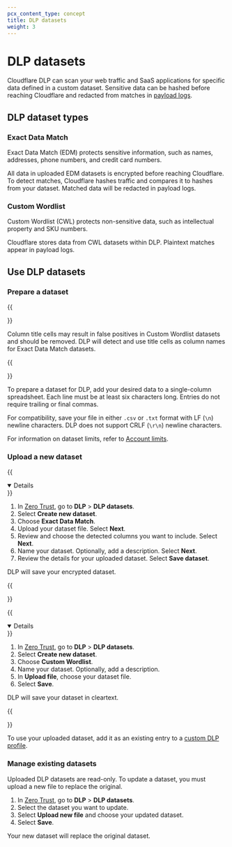 ```yaml
---
pcx_content_type: concept
title: DLP datasets
weight: 3
---
```


# DLP datasets

Cloudflare DLP can scan your web traffic and SaaS applications for specific data defined in a custom dataset. Sensitive data can be hashed before reaching Cloudflare and redacted from matches in [payload logs](/cloudflare-one/policies/data-loss-prevention/dlp-policies/payload-logging/).

## DLP dataset types

### Exact Data Match

Exact Data Match (EDM) protects sensitive information, such as names, addresses, phone numbers, and credit card numbers.

All data in uploaded EDM datasets is encrypted before reaching Cloudflare. To detect matches, Cloudflare hashes traffic and compares it to hashes from your dataset. Matched data will be redacted in payload logs.

### Custom Wordlist

Custom Wordlist (CWL) protects non-sensitive data, such as intellectual property and SKU numbers.

Cloudflare stores data from CWL datasets within DLP. Plaintext matches appear in payload logs.

## Use DLP datasets

### Prepare a dataset

{{<Aside type="warning" header="Column title cell limitation">}}

Column title cells may result in false positives in Custom Wordlist datasets and should be removed. DLP will detect and use title cells as column names for Exact Data Match datasets.

{{</Aside>}}

To prepare a dataset for DLP, add your desired data to a single-column spreadsheet. Each line must be at least six characters long. Entries do not require trailing or final commas.

For compatibility, save your file in either `.csv` or `.txt` format with LF (`\n`) newline characters. DLP does not support CRLF (`\r\n`) newline characters.

For information on dataset limits, refer to [Account limits](/cloudflare-one/account-limits/#data-loss-prevention-dlp).

### Upload a new dataset

{{<details header="Upload an Exact Data Match dataset" open="true">}}

1. In [Zero Trust](https://one.dash.cloudflare.com/), go to **DLP** > **DLP datasets**.
2. Select **Create new dataset**.
3. Choose **Exact Data Match**.
4. Upload your dataset file. Select **Next**.
5. Review and choose the detected columns you want to include. Select **Next**.
6. Name your dataset. Optionally, add a description. Select **Next**.
7. Review the details for your uploaded dataset. Select **Save dataset**.

DLP will save your encrypted dataset.

{{</details>}}

{{<details header="Upload a Custom Wordlist dataset" open="true">}}

1. In [Zero Trust](https://one.dash.cloudflare.com/), go to **DLP** > **DLP datasets**.
2. Select **Create new dataset**.
3. Choose **Custom Wordlist**.
4. Name your dataset. Optionally, add a description.
5. In **Upload file**, choose your dataset file.
6. Select **Save**.

DLP will save your dataset in cleartext.

{{</details>}}

To use your uploaded dataset, add it as an existing entry to a [custom DLP profile](/cloudflare-one/policies/data-loss-prevention/dlp-profiles/#build-a-custom-profile).

### Manage existing datasets

Uploaded DLP datasets are read-only. To update a dataset, you must upload a new file to replace the original.

1. In [Zero Trust](https://one.dash.cloudflare.com/), go to **DLP** > **DLP datasets**.
2. Select the dataset you want to update.
3. Select **Upload new file** and choose your updated dataset.
4. Select **Save**.

Your new dataset will replace the original dataset.
